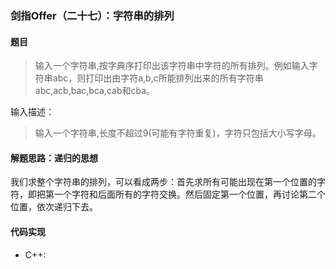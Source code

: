 ### 剑指Offer（二十七）：字符串的排列
#### 题目
> 输入一个字符串,按字典序打印出该字符串中字符的所有排列。例如输入字符串abc，则打印出由字符a,b,c所能排列出来的所有字符串abc,acb,bac,bca,cab和cba。

输入描述：

> 输入一个字符串,长度不超过9(可能有字符重复)，字符只包括大小写字母。

#### 解题思路：递归的思想
我们求整个字符串的排列，可以看成两步：首先求所有可能出现在第一个位置的字符，即把第一个字符和后面所有的字符交换。然后固定第一个位置，再讨论第二个位置，依次递归下去。

#### 代码实现
- C++:
